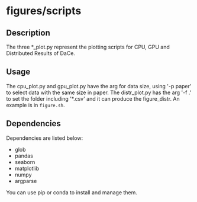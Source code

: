 # figures/scripts
## Description

The three *_plot.py represent the plotting scripts for CPU, GPU and Distributed Results of DaCe.

## Usage

The cpu_plot.py and gpu_plot.py have the arg for data size, using '-p paper' to select data with the same size in paper. The distr_plot.py has the arg '-f .' to set the folder including '*.csv' and it can produce the figure_distr. An example is in `figure.sh`.

## Dependencies
Dependencies are listed below:

- glob
- pandas
- seaborn
- matplotlib
- numpy
- argparse

You can use pip or conda to install and manage them.